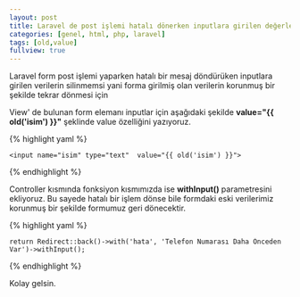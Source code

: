 ```yaml
---
layout: post
title: Laravel de post işlemi hatalı dönerken inputlara girilen değerlerin silinmemesi
categories: [genel, html, php, laravel]
tags: [old,value]
fullview: true
---
```


Laravel form post işlemi yaparken hatalı bir mesaj döndürüken inputlara girilen verilerin silinmemsi yani forma
girilmiş olan verilerin korunmuş bir şekilde tekrar dönmesi için 

View' de bulunan form elemanı inputlar için aşağıdaki şekilde **value="{{ old('isim') }}"** şeklinde value özelliğini yazıyoruz.

{% highlight yaml %}

    <input name="isim" type="text"  value="{{ old('isim') }}">

{% endhighlight %}

Controller kısmında fonksiyon kısmımızda ise **withInput()** parametresini ekliyoruz. Bu sayede hatalı bir işlem dönse bile formdaki eski
verilerimiz korunmuş bir şekilde formumuz geri dönecektir.

{% highlight yaml %}

    return Redirect::back()->with('hata', 'Telefon Numarası Daha Önceden Var')->withInput();

{% endhighlight %}


Kolay gelsin.

